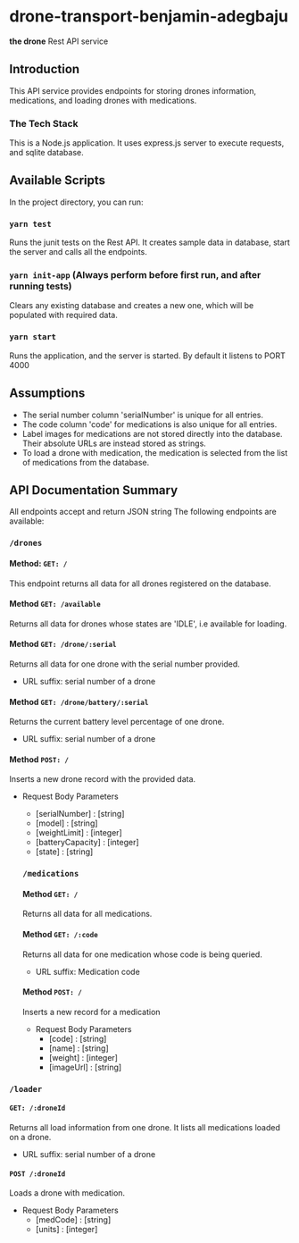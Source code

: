 # drone-transport-benjamin-adegbaju

 **the drone** Rest API service


## Introduction

This API service provides endpoints for storing drones information, medications, and loading drones with medications.

### The Tech Stack

This is a Node.js application. It uses express.js server to execute requests, and sqlite database.

## Available Scripts

In the project directory, you can run:

### `yarn test`

Runs the junit tests on the Rest API.
It creates sample data in database, start the server and calls all the endpoints.

### `yarn init-app` (Always perform before first run, and after running tests)

Clears any existing database and creates a new one, which will be populated with required data.

### `yarn start`

Runs the application, and the server is started. By default it listens to PORT 4000

## Assumptions
* The serial number column 'serialNumber' is unique for all entries.
* The code column 'code' for medications is also unique for all entries.
* Label images for medications are not stored directly into the database. Their absolute URLs are instead stored as strings.
* To load a drone with medication, the medication is selected from the list of medications from the database.

## API Documentation Summary

All endpoints accept and return JSON string
The following endpoints are available:

### `/drones`

#### Method: `GET: /`
This endpoint returns all data for all drones registered on the database.

#### Method `GET: /available`
Returns all data for drones whose states are 'IDLE', i.e available for loading.

#### Method `GET: /drone/:serial`
Returns all data for one drone with the serial number provided.
* URL suffix: serial number of a drone

#### Method `GET: /drone/battery/:serial`
Returns the current battery level percentage of one drone.
* URL suffix: serial number of a drone

#### Method `POST: /`
Inserts a new drone record with the provided data.
* Request Body Parameters
  * [serialNumber] : [string]
  * [model] : [string]
  * [weightLimit] : [integer]
  * [batteryCapacity] : [integer]
  * [state] : [string]

  ### `/medications`

  #### Method `GET: /`
  Returns all data for all medications.

  #### Method `GET: /:code`
  Returns all data for one medication whose code is being queried.
  * URL suffix: Medication code

  #### Method `POST: /`
  Inserts a new record for a medication
  * Request Body Parameters
    * [code] : [string]
    * [name] : [string]
    * [weight] : [integer]
    * [imageUrl] : [string]

### `/loader`

#### `GET: /:droneId`
Returns all load information from one drone. It lists all medications loaded on a drone.
* URL suffix: serial number of a drone

#### `POST /:droneId`
Loads a drone with medication.
* Request Body Parameters
  * [medCode] : [string]
  * [units] : [integer]